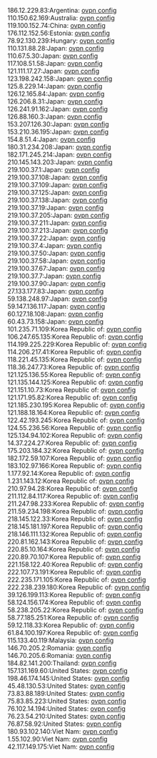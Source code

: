 186.12.229.83:Argentina: [ovpn config](vpn/186_12_229_83.ovpn)  
110.150.62.169:Australia: [ovpn config](vpn/110_150_62_169.ovpn)  
119.100.152.74:China: [ovpn config](vpn/119_100_152_74.ovpn)  
176.112.152.56:Estonia: [ovpn config](vpn/176_112_152_56.ovpn)  
78.92.130.239:Hungary: [ovpn config](vpn/78_92_130_239.ovpn)  
110.131.88.28:Japan: [ovpn config](vpn/110_131_88_28.ovpn)  
110.67.5.30:Japan: [ovpn config](vpn/110_67_5_30.ovpn)  
117.108.51.58:Japan: [ovpn config](vpn/117_108_51_58.ovpn)  
121.111.17.27:Japan: [ovpn config](vpn/121_111_17_27.ovpn)  
123.198.242.158:Japan: [ovpn config](vpn/123_198_242_158.ovpn)  
125.8.229.14:Japan: [ovpn config](vpn/125_8_229_14.ovpn)  
126.12.165.84:Japan: [ovpn config](vpn/126_12_165_84.ovpn)  
126.206.8.31:Japan: [ovpn config](vpn/126_206_8_31.ovpn)  
126.241.91.162:Japan: [ovpn config](vpn/126_241_91_162.ovpn)  
126.88.160.3:Japan: [ovpn config](vpn/126_88_160_3.ovpn)  
153.207.126.30:Japan: [ovpn config](vpn/153_207_126_30.ovpn)  
153.210.36.195:Japan: [ovpn config](vpn/153_210_36_195.ovpn)  
154.8.51.4:Japan: [ovpn config](vpn/154_8_51_4.ovpn)  
180.31.234.208:Japan: [ovpn config](vpn/180_31_234_208.ovpn)  
182.171.245.214:Japan: [ovpn config](vpn/182_171_245_214.ovpn)  
210.145.143.203:Japan: [ovpn config](vpn/210_145_143_203.ovpn)  
219.100.37.1:Japan: [ovpn config](vpn/219_100_37_1.ovpn)  
219.100.37.108:Japan: [ovpn config](vpn/219_100_37_108.ovpn)  
219.100.37.109:Japan: [ovpn config](vpn/219_100_37_109.ovpn)  
219.100.37.125:Japan: [ovpn config](vpn/219_100_37_125.ovpn)  
219.100.37.138:Japan: [ovpn config](vpn/219_100_37_138.ovpn)  
219.100.37.19:Japan: [ovpn config](vpn/219_100_37_19.ovpn)  
219.100.37.205:Japan: [ovpn config](vpn/219_100_37_205.ovpn)  
219.100.37.211:Japan: [ovpn config](vpn/219_100_37_211.ovpn)  
219.100.37.213:Japan: [ovpn config](vpn/219_100_37_213.ovpn)  
219.100.37.22:Japan: [ovpn config](vpn/219_100_37_22.ovpn)  
219.100.37.4:Japan: [ovpn config](vpn/219_100_37_4.ovpn)  
219.100.37.50:Japan: [ovpn config](vpn/219_100_37_50.ovpn)  
219.100.37.58:Japan: [ovpn config](vpn/219_100_37_58.ovpn)  
219.100.37.67:Japan: [ovpn config](vpn/219_100_37_67.ovpn)  
219.100.37.7:Japan: [ovpn config](vpn/219_100_37_7.ovpn)  
219.100.37.90:Japan: [ovpn config](vpn/219_100_37_90.ovpn)  
27.133.177.83:Japan: [ovpn config](vpn/27_133_177_83.ovpn)  
59.138.248.97:Japan: [ovpn config](vpn/59_138_248_97.ovpn)  
59.147.136.117:Japan: [ovpn config](vpn/59_147_136_117.ovpn)  
60.127.18.108:Japan: [ovpn config](vpn/60_127_18_108.ovpn)  
60.43.73.158:Japan: [ovpn config](vpn/60_43_73_158.ovpn)  
101.235.71.109:Korea Republic of: [ovpn config](vpn/101_235_71_109.ovpn)  
106.247.65.135:Korea Republic of: [ovpn config](vpn/106_247_65_135.ovpn)  
114.199.225.229:Korea Republic of: [ovpn config](vpn/114_199_225_229.ovpn)  
114.206.217.41:Korea Republic of: [ovpn config](vpn/114_206_217_41.ovpn)  
118.221.45.135:Korea Republic of: [ovpn config](vpn/118_221_45_135.ovpn)  
118.36.247.73:Korea Republic of: [ovpn config](vpn/118_36_247_73.ovpn)  
121.125.136.55:Korea Republic of: [ovpn config](vpn/121_125_136_55.ovpn)  
121.135.144.125:Korea Republic of: [ovpn config](vpn/121_135_144_125.ovpn)  
121.151.10.73:Korea Republic of: [ovpn config](vpn/121_151_10_73.ovpn)  
121.171.95.82:Korea Republic of: [ovpn config](vpn/121_171_95_82.ovpn)  
121.185.230.195:Korea Republic of: [ovpn config](vpn/121_185_230_195.ovpn)  
121.188.18.164:Korea Republic of: [ovpn config](vpn/121_188_18_164.ovpn)  
122.42.193.245:Korea Republic of: [ovpn config](vpn/122_42_193_245.ovpn)  
124.55.236.56:Korea Republic of: [ovpn config](vpn/124_55_236_56.ovpn)  
125.134.94.102:Korea Republic of: [ovpn config](vpn/125_134_94_102.ovpn)  
14.37.224.27:Korea Republic of: [ovpn config](vpn/14_37_224_27.ovpn)  
175.203.184.32:Korea Republic of: [ovpn config](vpn/175_203_184_32.ovpn)  
182.172.59.107:Korea Republic of: [ovpn config](vpn/182_172_59_107.ovpn)  
183.102.97.166:Korea Republic of: [ovpn config](vpn/183_102_97_166.ovpn)  
1.177.92.14:Korea Republic of: [ovpn config](vpn/1_177_92_14.ovpn)  
1.231.143.12:Korea Republic of: [ovpn config](vpn/1_231_143_12.ovpn)  
210.97.94.28:Korea Republic of: [ovpn config](vpn/210_97_94_28.ovpn)  
211.112.84.117:Korea Republic of: [ovpn config](vpn/211_112_84_117.ovpn)  
211.247.98.233:Korea Republic of: [ovpn config](vpn/211_247_98_233.ovpn)  
211.59.234.198:Korea Republic of: [ovpn config](vpn/211_59_234_198.ovpn)  
218.145.122.33:Korea Republic of: [ovpn config](vpn/218_145_122_33.ovpn)  
218.145.181.197:Korea Republic of: [ovpn config](vpn/218_145_181_197.ovpn)  
218.146.111.132:Korea Republic of: [ovpn config](vpn/218_146_111_132.ovpn)  
220.81.162.143:Korea Republic of: [ovpn config](vpn/220_81_162_143.ovpn)  
220.85.10.164:Korea Republic of: [ovpn config](vpn/220_85_10_164.ovpn)  
220.89.70.107:Korea Republic of: [ovpn config](vpn/220_89_70_107.ovpn)  
221.158.122.40:Korea Republic of: [ovpn config](vpn/221_158_122_40.ovpn)  
222.107.73.191:Korea Republic of: [ovpn config](vpn/222_107_73_191.ovpn)  
222.235.171.105:Korea Republic of: [ovpn config](vpn/222_235_171_105.ovpn)  
222.238.239.180:Korea Republic of: [ovpn config](vpn/222_238_239_180.ovpn)  
39.126.199.113:Korea Republic of: [ovpn config](vpn/39_126_199_113.ovpn)  
58.124.156.174:Korea Republic of: [ovpn config](vpn/58_124_156_174.ovpn)  
58.238.205.22:Korea Republic of: [ovpn config](vpn/58_238_205_22.ovpn)  
58.77.185.251:Korea Republic of: [ovpn config](vpn/58_77_185_251.ovpn)  
59.12.118.33:Korea Republic of: [ovpn config](vpn/59_12_118_33.ovpn)  
61.84.100.197:Korea Republic of: [ovpn config](vpn/61_84_100_197.ovpn)  
115.133.40.119:Malaysia: [ovpn config](vpn/115_133_40_119.ovpn)  
146.70.205.2:Romania: [ovpn config](vpn/146_70_205_2.ovpn)  
146.70.205.6:Romania: [ovpn config](vpn/146_70_205_6.ovpn)  
184.82.141.200:Thailand: [ovpn config](vpn/184_82_141_200.ovpn)  
157.131.169.60:United States: [ovpn config](vpn/157_131_169_60.ovpn)  
198.46.174.145:United States: [ovpn config](vpn/198_46_174_145.ovpn)  
45.48.130.53:United States: [ovpn config](vpn/45_48_130_53.ovpn)  
73.83.88.189:United States: [ovpn config](vpn/73_83_88_189.ovpn)  
75.83.85.223:United States: [ovpn config](vpn/75_83_85_223.ovpn)  
76.102.14.194:United States: [ovpn config](vpn/76_102_14_194.ovpn)  
76.23.54.210:United States: [ovpn config](vpn/76_23_54_210.ovpn)  
76.87.58.92:United States: [ovpn config](vpn/76_87_58_92.ovpn)  
180.93.102.140:Viet Nam: [ovpn config](vpn/180_93_102_140.ovpn)  
1.55.102.90:Viet Nam: [ovpn config](vpn/1_55_102_90.ovpn)  
42.117.149.175:Viet Nam: [ovpn config](vpn/42_117_149_175.ovpn)  
